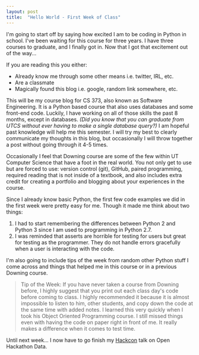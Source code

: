```yaml
---
layout: post
title:  "Hello World - First Week of Class"
---
```


I'm going to start off by saying how excited I am to be coding in Python in school. I've been waiting for this course for three years. I have three courses to graduate, and I finally got in. Now that I got that excitement out of the way... 

If you are reading this you either: 

* Already know me through some other means i.e. twitter, IRL, etc.
* Are a classmate
* Magically found this blog i.e. google, random link somewhere, etc.


This will be my course blog for CS 373, also known as Software Engineering. It is a Python based course that also uses databases and some front-end code. Luckily, I have working on all of those skills the past 8 months, except in databases. *(Did you know that you can graduate from UTCS without ever having to make a single database query?)* I am hopeful past knowledge will help me this semester. I will try my best to clearly communicate my thoughts in this blog, but occasionally I will throw together a post without going through it 4-5 times. 

Occasionally I feel that Downing course are some of the few within UT Computer Science that have a foot in the real world. You not only get to use but are forced to use: version control (git), GitHub, paired programming, required reading that is not inside of a textbook, and also includes extra credit for creating a portfolio and blogging about your experiences in the course.

Since I already know basic Python, the first few code examples we did in the first week were pretty easy for me. Though it made me think about two things:

1. I had to start remembering the differences between Python 2 and Python 3 since I am used to programming in Python 2.7. 
2. I was reminded that asserts are horrible for testing for users but great for testing as the programmer. They do not handle errors gracefully when a user is interacting with the code. 

I'm also going to include tips of the week from random other Python stuff I come across and things that helped me in this course or in a previous Downing course.


> Tip of the Week: 
> If you have never taken a course from Downing before, I highly suggest that you print out each class day's code before coming to class. I highly recommended it because it is almost impossible to listen to him, other students, and copy down the code at the same time with added notes. I learned this very quickly when I took his Object Oriented Programming course. I still missed things even with having the code on paper right in front of me. It really makes a difference when it comes to test time.


Until next week... I now have to go finish my [Hackcon](http://hackcon.io/) talk on Open Hackathon Data. 